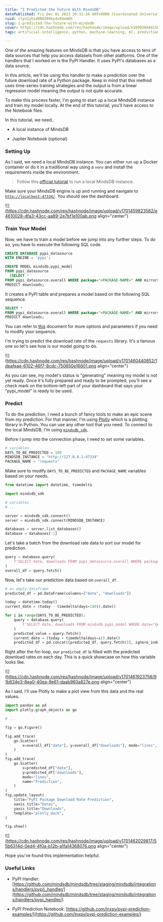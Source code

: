```yaml
---
title: "I Predicted the Future With MindsDB"
datePublished: Fri Dec 01 2023 20:31:34 GMT+0000 (Coordinated Universal Time)
cuid: clpn2yhid000209ky4v04em6h
slug: i-predicted-the-future-with-mindsdb
cover: https://cdn.hashnode.com/res/hashnode/image/upload/v1699569441589/c48f7ed4-41a0-4534-8824-2de75181a29a.png
tags: artificial-intelligence, python, machine-learning, ml, prediction, jupyter-notebook, pypi, mindsdb

---
```


One of the amazing features on MindsDB is that you have access to tens of data sources that help you access datasets from other platforms. One of the handlers that I worked on is the PyPI Handler. It uses PyPI's databases as a data source.

In this article, we'll be using this handler to make a prediction over the future download rate of a Python package. Keep in mind that this method uses time-series training strategies and the output is from a linear regression model meaning the output is not quite accurate.

To make this process faster, I'm going to start up a local MindsDB instance and train my model locally. At the end of this tutorial, you'll have access to the Notebook files.

In this tutorial, we need..

* A local instance of MindsDB
    
* Jupiter Notebook (optional)
    

### Setting Up

As I said, we need a local MindsDB instance. You can either run up a Docker container or do it in a traditional way using a `venv` and install the requirements inside the environment.

> Follow this [official tutorial](https://docs.mindsdb.com/setup/self-hosted/) to run a local MindsDB instance.

Make sure your MindsDB engine is up and running and navigate to [`http://localhost:47334/`](http://localhost:47334/). You should see the dashboard.

![](https://cdn.hashnode.com/res/hashnode/image/upload/v1701459823582/e4610028-dfa3-43cc-aa89-2e7bf1e100ab.png align="center")

### Train Your Model

Now, we have to train a model before we jump into any further steps. To do so, you have to execute the following SQL code.

```sql
CREATE DATABASE pypi_datasource
WITH ENGINE = 'pypi';

CREATE MODEL mindsdb.pypi_model
FROM pypi_datasource
  (SELECT *
FROM pypi_datasource.overall WHERE package="<PACKAGE-NAME>" AND mirrors=true limit 500)
PREDICT downloads;
```

It creates a PyPI table and prepares a model based on the following SQL sequence.

```sql
SELECT *
FROM pypi_datasource.overall WHERE package="<PACKAGE-NAME>" AND mirrors=true limit 500)
PREDICT downloads;
```

You can refer to [this](https://github.com/mindsdb/mindsdb/tree/staging/mindsdb/integrations/handlers/pypi_handler/) document for more options and parameters if you need to modify your sequence.

I'm trying to predict the download rate of the `requests` library. It's a famous one so let's see how is our model going to do.

![](https://cdn.hashnode.com/res/hashnode/image/upload/v1701460440852/1deafeae-6102-46f7-8cdc-750650e16601.png align="center")

As you can see, my model's status is "generating" meaning my model is not yet ready. Once it's fully prepared and ready to be prompted, you'll see a check mark on the bottom-left part of your dashboard that says your "pypi\_model" is ready to be used.

### Predict

To do the prediction, I need a bunch of fancy tools to make an epic scene from my prediction. For that manner, I'm using [Plotly](https://plotly.com/python/) which is a plotting library in Python. You can use any other tool that you need. To connect to the local MindsDB, I'm using [`mindsdb_sdk`](https://github.com/mindsdb/mindsdb_python_sdk).

Before I jump into the connection phase, I need to set some variables.

```python
# variables
DAYS_TO_BE_PREDICTED = 100
MINDSDB_INSTANCE = "http://127.0.0.1:47334"
PACKAGE_NAME = "requests"
```

Make sure to modify `DAYS_TO_BE_PREDICTED` and `PACKAGE_NAME` variables based on your needs.

```python
from datetime import datetime, timedelta

import mindsdb_sdk

# variables
# ...

server = mindsdb_sdk.connect()
server = mindsdb_sdk.connect(MINDSDB_INSTANCE)

databases = server.list_databases()
database = databases[-1]
```

Let's take a batch from the download rate data to sort our model for prediction.

```python
query = database.query(
    f'SELECT date, downloads FROM pypi_datasource.overall WHERE package="{PACKAGE_NAME}" AND mirrors=true limit 500'
)
overall_df = query.fetch()
```

Now, let's take our prediction data based on `overall_df`.

```python
# an empty dataframe
predicted_df = pd.DataFrame(columns=["date", "downloads"])

today = datetime.today()
current_date = (today - timedelta(days=180)).date()

for i in range(DAYS_TO_BE_PREDICTED):
    query = database.query(
        f'SELECT date, downloads FROM mindsdb.pypi_model WHERE date="{current_date}"'
    )
    predicted_value = query.fetch()
    current_date = (today + timedelta(days=i)).date()
    predicted_df = pd.concat([predicted_df, query.fetch()], ignore_index=True)
```

Right after the for-loop, our `predicted_df` is filled with the predicted download rates on each day. This is a quick showcase on how this variable looks like.

![](https://cdn.hashnode.com/res/hashnode/image/upload/v1701461923756/91b624e3-8ea0-40ea-9e61-daab960a827e.png align="center")

As I said, I'll use Plotly to make a plot view from this data and the real values.

```python
import pandas as pd
import plotly.graph_objects as go

# ...

fig = go.Figure()

fig.add_trace(
    go.Scatter(
        x=overall_df["date"], y=overall_df["downloads"], mode="lines", name="Data"
    )
)
fig.add_trace(
    go.Scatter(
        x=predicted_df["date"],
        y=predicted_df["downloads"],
        mode="lines",
        name="Prediction",
    )
)
fig.update_layout(
    title="PyPI Package Download Rate Prediction",
    xaxis_title="Dates",
    yaxis_title="Downloads",
    template="plotly_dark",
)

fig.show()
```

![](https://cdn.hashnode.com/res/hashnode/image/upload/v1701462029817/55b6314d-0ed4-4f0a-b12b-a1fa14368076.png align="center")

Hope you've found this implementation helpful.

### Useful Links

* PyPI Handler: [https://github.com/mindsdb/mindsdb/tree/staging/mindsdb/integrations/handlers/pypi\_handler/](https://github.com/mindsdb/mindsdb/tree/staging/mindsdb/integrations/handlers/pypi_handler/)
    
* PyPI Prediction Notebook: [https://github.com/lnxpy/pypi-prediction-examples/](https://github.com/lnxpy/pypi-prediction-examples/)
